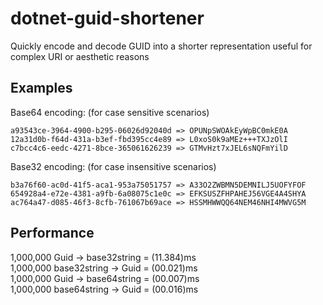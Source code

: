 # dotnet-guid-shortener
Quickly encode and decode GUID into a shorter representation useful for complex URI or aesthetic reasons

## Examples
Base64 encoding:
(for case sensitive scenarios)

```
a93543ce-3964-4900-b295-06026d92040d => OPUNpSWOAkEyWpBC0mkE0A  
12a31d0b-f64d-431a-b3ef-fbd395cc4e89 => L0xoS0k9aMEz+++TXJzOlI  
c7bcc4c6-eedc-4271-8bce-365061626239 => GTMvHzt7xJEL6sNQFmYilD  
```

Base32 encoding:
(for case insensitive scenarios)

```
b3a76f60-ac0d-41f5-aca1-953a75051757 => A33O2ZWBMN5DEMNILJ5UOFYFOF  
654928a4-e72e-4381-a9fb-6a08075c1e0c => EFKSUSZFHPAHEJ56VGE4A4SHYA  
ac764a47-d085-46f3-8cfb-761067b69ace => HSSMHWWQQ64NEM46NHI4MWVG5M  
```


## Performance

1,000,000 Guid -> base32string = (11.384)ms  
1,000,000 base32string -> Guid = (00.021)ms  
1,000,000 Guid -> base64string = (00.007)ms  
1,000,000 base64string -> Guid = (00.016)ms  


